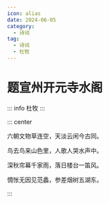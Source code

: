 ```yaml
---
icon: alias
date: 2024-06-05
category:
  - 诗词
tag:
  - 诗词
  - 杜牧
---
```


# 题宣州开元寺水阁


<!-- more -->

::: info
杜牧
:::


::: center 

六朝文物草连空，天淡云闲今古同。

鸟去鸟来山色里，人歌人哭水声中。

深秋帘幕千家雨，落日楼台一笛风。

惆怅无因见范蠡，参差烟树五湖东。

:::